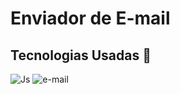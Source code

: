 # Enviador de E-mail

## Tecnologias Usadas 🚀

![Js](https://img.shields.io/badge/JavaScript-F7DF1E?style=for-the-badge&logo=javascript&logoColor=black)
![e-mail](https://img.shields.io/badge/Gmail-D14836?style=for-the-badge&logo=gmail&logoColor=white)
